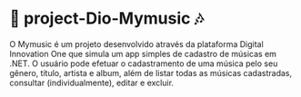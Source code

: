 # :musical_note: project-Dio-Mymusic :notes:

O Mymusic é um projeto desenvolvido através da plataforma Digital Innovation One que simula um app simples de cadastro de músicas em .NET. O usuário pode efetuar o cadastramento de uma música pelo seu gênero, título, artista e album, além de listar todas as músicas cadastradas, consultar (individualmente), editar e excluir.
